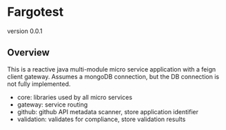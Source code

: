 # Fargotest 

version 0.0.1

## Overview

This is a reactive java multi-module micro service application with a feign client gateway.
Assumes a mongoDB connection, but the DB connection is not fully implemented.

- core: libraries used by all micro services
- gateway: service routing
- github: github API metadata scanner, store application identifier
- validation: validates for compliance, store validation results


